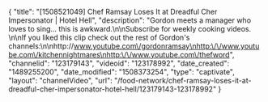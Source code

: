 {
    "title": "[1508521049] Chef Ramsay Loses It at Dreadful Cher Impersonator | Hotel Hell",
    "description": "Gordon meets a manager who loves to sing... this is awkward.\n\nSubscribe for weekly cooking videos. \n\nIf you liked this clip check out the rest of Gordon's channels:\n\nhttp:\/\/www.youtube.com\/gordonramsay\nhttp:\/\/www.youtube.com\/kitchennightmares\nhttp:\/\/www.youtube.com\/thefword",
    "channelid": "123179143",
    "videoid": "123178992",
    "date_created": "1489255200",
    "date_modified": "1508373254",
    "type": "captivate",
    "layout": "channelVideo",
    "url": "\/food-network\/chef-ramsay-loses-it-at-dreadful-cher-impersonator-hotel-hell\/123179143-123178992"
}
